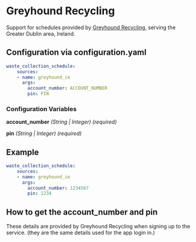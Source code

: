 # Greyhound Recycling

Support for schedules provided by [Greyhound Recycling](https://greyhound.ie/), serving the Greater Dublin area, Ireland.

## Configuration via configuration.yaml

```yaml
waste_collection_schedule:
    sources:
    - name: greyhound_ie
      args:
        account_number: ACCOUNT_NUMBER
        pin: PIN

```

### Configuration Variables

**account_number**
*(String | Integer) (required)*

**pin**
*(String | Integer) (required)*

## Example

```yaml
waste_collection_schedule:
    sources:
    - name: greyhound_ie
      args:
        account_number: 1234567
        pin: 1234

```

## How to get the account_number and pin

These details are provided by Greyhound Recycling when signing up to the service. (they are the same details used for the app login in.)